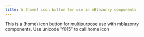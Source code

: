 ```yaml
---
title: A (home) icon button for use in mBlazonry components
---
```


This is a (home) icon button for multipurpose use with mblazonry components. Use unicode "f015" to call home icon